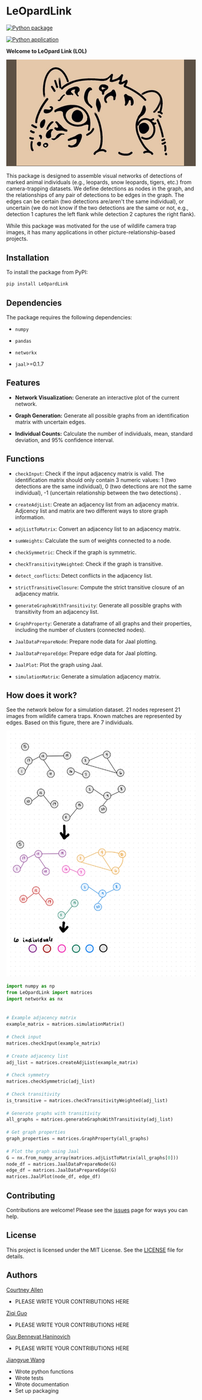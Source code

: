 # LeOpardLink
[![Python package](https://github.com/guoziqi1275/LeOpardLink/actions/workflows/python-package.yml/badge.svg)](https://github.com/guoziqi1275/LeOpardLink/actions/workflows/python-package.yml)

[![Python application](https://github.com/guoziqi1275/LeOpardLink/actions/workflows/python-app.yml/badge.svg?branch=main)](https://github.com/guoziqi1275/LeOpardLink/actions/workflows/python-app.yml)

**Welcome to LeOpard Link (LOL)**

!["LOL logo"](./images/design/LOL-logo-color.png)

This package is designed to assemble visual networks of detections of marked animal individuals (e.g., leopards, snow leopards, tigers, etc.) from camera-trapping datasets. We define detections as nodes in the graph, and the relationships of any pair of detections to be edges in the graph. The edges can be certain (two detections are/aren't the same individual), or uncertain (we do not know if the two detections are the same or not, e.g., detection 1 captures the left flank while detection 2 captures the right flank).

While this package was motivated for the use of wildlife camera trap images, it has many applications in other picture-relationship-based projects.

## Installation

To install the package from PyPI:

```sh
pip install LeOpardLink
```
## Dependencies
The package requires the following dependencies:

- `numpy`

- `pandas`

- `networkx`

- `jaal`>=0.1.7

## Features
- **Network Visualization:** Generate an interactive plot of the current network.

- **Graph Generation:** Generate all possible graphs from an identification matrix with uncertain edges.

- **Individual Counts:** Calculate the number of individuals, mean, standard deviation, and 95% confidence interval.

## Functions

- `checkInput`: Check if the input adjacency matrix is valid. The identification matrix should only contain 3 numeric values: 1 (two detections are the same individual), 0 (two detections are not the same individual), -1 (uncertain relationship between the two detections) .

- `createAdjList`: Create an adjacency list from an adjacency matrix. Adjcency list and matrix are two different ways to store graph information.

- `adjListToMatrix`: Convert an adjacency list to an adjacency matrix.

- `sumWeights`: Calculate the sum of weights connected to a node.

- `checkSymmetric`:  Check if the graph is symmetric.

- `checkTransitivityWeighted`: Check if the graph is transitive.

- `detect_conflicts`: Detect conflicts in the adjacency list.

- `strictTransitiveClosure`: Compute the strict transitive closure of an adjacency matrix.

- `generateGraphsWithTransitivity`: Generate all possible graphs with transitivity from an adjacency list.

- `GraphProperty`: Generate a dataframe of all graphs and their properties, including the number of clusters (connected nodes).

- `JaalDataPrepareNode`: Prepare node data for Jaal plotting.

- `JaalDataPrepareEdge`: Prepare edge data for Jaal plotting.

- `JaalPlot`: Plot the graph using Jaal.

- `simulationMatrix`: Generate a simulation adjacency matrix.

## How does it work?

See the network below for a simulation dataset. 21 nodes represent 21 images from wildlife camera traps. Known matches are represented by edges. 
Based on this figure, there are 7 individuals.

!["simulation matrix goal"](./images/cse-583-project-simulation-matrix-drawing-1.jpg)

```python
import numpy as np
from LeOpardLink import matrices
import networkx as nx


# Example adjacency matrix
example_matrix = matrices.simulationMatrix()

# Check input
matrices.checkInput(example_matrix)

# Create adjacency list
adj_list = matrices.createAdjList(example_matrix)

# Check symmetry
matrices.checkSymmetric(adj_list)

# Check transitivity
is_transitive = matrices.checkTransitivityWeighted(adj_list)

# Generate graphs with transitivity
all_graphs = matrices.generateGraphsWithTransitivity(adj_list)

# Get graph properties
graph_properties = matrices.GraphProperty(all_graphs)

# Plot the graph using Jaal
G = nx.from_numpy_array(matrices.adjListToMatrix(all_graphs[0]))
node_df = matrices.JaalDataPrepareNode(G)
edge_df = matrices.JaalDataPrepareEdge(G)
matrices.JaalPlot(node_df, edge_df)
```

## Contributing
Contributions are welcome! Please see the [issues](https://github.com/guoziqi1275/LeOpardLink/issues) page for ways you can help.

## License
This project is licensed under the MIT License. See the [LICENSE](LICENSE) file for details.

## Authors

[Courtney Allen](ckallen@uw.edu)

- PLEASE WRITE YOUR CONTRIBUTIONS HERE

[Ziqi Guo](guoziqi@uw.edu)

- PLEASE WRITE YOUR CONTRIBUTIONS HERE

[Guy Bennevat Haninovich](guybh@uw.edu)

- PLEASE WRITE YOUR CONTRIBUTIONS HERE

[Jiangyue Wang](jyuewang@uw.edu)

- Wrote python functions
- Wrote tests
- Wrote documentation
- Set up packaging